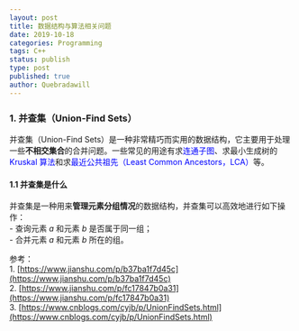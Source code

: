 ```yaml
---
layout: post
title: 数据结构与算法相关问题
date: 2019-10-18
categories: Programming
tags: C++
status: publish
type: post
published: true
author: Quebradawill
---
```


### 1. 并查集（Union-Find Sets）

并查集（Union-Find Sets）是一种非常精巧而实用的数据结构，它主要用于处理一些**不相交集合**的合并问题。一些常见的用途有求<font color='blue'>连通子图</font>、求最小生成树的 <font color='blue'>Kruskal 算法</font>和求<font color='blue'>最近公共祖先（Least Common Ancestors，LCA）</font>等。 

#### 1.1 并查集是什么

并查集是一种用来**管理元素分组情况**的数据结构，并查集可以高效地进行如下操作：<br>- 查询元素 $a$ 和元素 $b$ 是否属于同一组；<br>- 合并元素 $a$ 和元素 $b$ 所在的组。



参考：<br>1. [https://www.jianshu.com/p/b37ba1f7d45c](https://www.jianshu.com/p/b37ba1f7d45c)<br>2. [https://www.jianshu.com/p/fc17847b0a31](https://www.jianshu.com/p/fc17847b0a31)<br>3. [https://www.cnblogs.com/cyjb/p/UnionFindSets.html](https://www.cnblogs.com/cyjb/p/UnionFindSets.html)